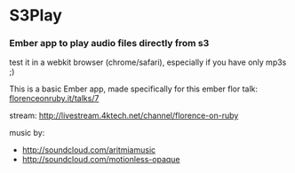 # S3Play

### Ember app to play audio files directly from s3

test it in a webkit browser (chrome/safari), especially if you have only mp3s ;)

This is a basic Ember app, made specifically for this ember flor talk: [florenceonruby.it/talks/7](http://florenceonruby.it/talks/7)

stream: http://livestream.4ktech.net/channel/florence-on-ruby

music by:
- http://soundcloud.com/aritmiamusic
- http://soundcloud.com/motionless-opaque
